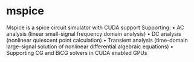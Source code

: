 mspice
======

Mspice is a spice circuit simulator with CUDA support
Supporting:
• AC analysis (linear small-signal frequency domain analysis)
• DC analysis (nonlinear quiescent point calculation)
• Transient analysis (time-domain large-signal solution of nonlinear differential algebraic equations)
• Supporting CG and BiCG solvers in CUDA enabled GPUs
